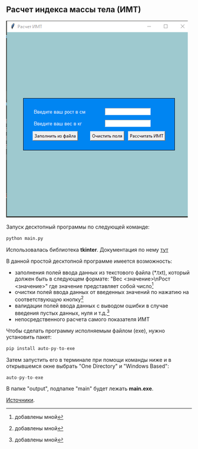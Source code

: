 ## Расчет индекса массы тела (ИМТ)

<img src="app.png" alt="main window" height="50%">

Запуск десктопный программы по следующей команде:

```python
python main.py
```
Использовалась библиотека **tkinter**. Документация по нему [тут](http://tkdocs.com/tutorial/index.html)

В данной простой десктопной программе имеется возможность:
+ заполнения полей ввода данных из текстового файла (*.txt), который должен быть в следующем формате: 
"Вec <значение>\nРост <значение>"
где значение представляет собой число[^1]
+ очистки полей ввода данных от введенных значений по нажатию на соответствующую кнопку[^1]
+ валидации полей ввода данных с выводом ошибки в случае введения пустых данных, нуля и т.д.[^1]
+ непосредственного расчета самого показателя ИМТ

Чтобы сделать программу исполняемым файлом (exe), нужно установить пакет:
```python
pip install auto-py-to-exe
```

Затем запустить его в терминале при помощи команды ниже и в открывшемся окне выбрать "One Directory" и "Windows Based":
```python
auto-py-to-exe
```
В папке "output", подпапке "main" будет лежать **main.exe**.

[Источники](https://skillbox.ru/media/code/pishem-desktopprilozhenie-na-python-s-pomoshchyu-tkinter/).

[^1]: добавлены мной 
